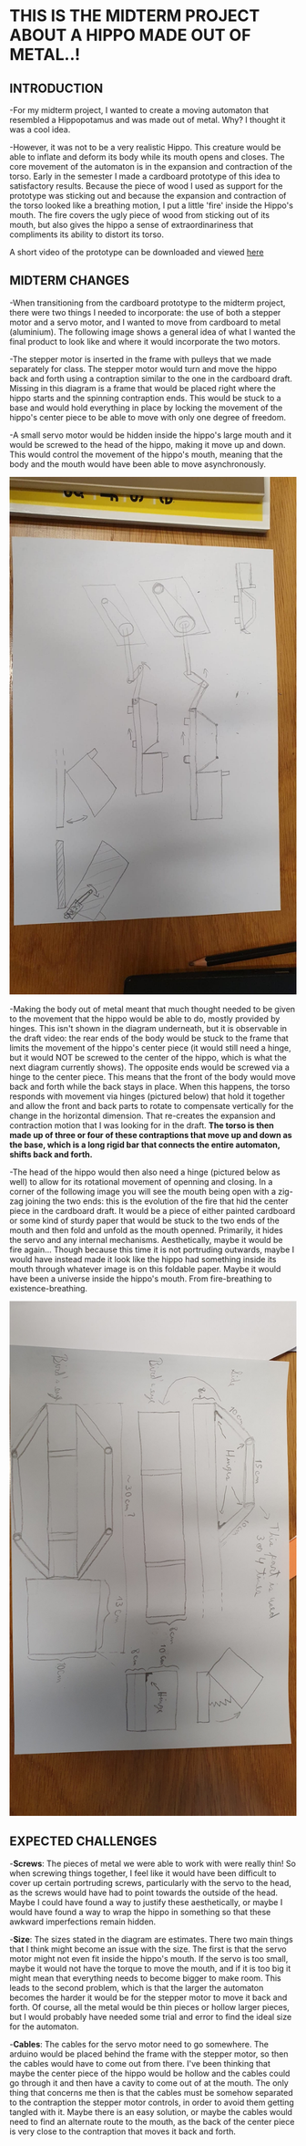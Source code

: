 # THIS IS THE MIDTERM PROJECT ABOUT A HIPPO MADE OUT OF METAL..!

## INTRODUCTION

-For my midterm project, I wanted to create a moving automaton that resembled a Hippopotamus and was made out of metal. Why? I thought it was a cool idea. 

-However, it was not to be a very realistic Hippo. This creature would be able to inflate and deform its body while its mouth opens and closes. The core movement of the automaton is in the expansion and contraction of the torso. Early in the semester I made a cardboard prototype of this idea to satisfactory results. Because the piece of wood I used as support for the prototype was sticking out and because the expansion and contraction of the torso looked like a breathing motion, I put a little 'fire' inside the Hippo's mouth. The fire covers the ugly piece of wood from sticking out of its mouth, but also gives the hippo a sense of extraordinariness that compliments its ability to distort its torso. 

A short video of the prototype can be downloaded and viewed [here](https://github.com/Carlos-A-Paez-G/MachineLab/blob/master/MIDTERM/Fire%20Hippo%20Vid.mp4)

## MIDTERM CHANGES

-When transitioning from the cardboard prototype to the midterm project, there were two things I needed to incorporate: the use of both a stepper motor and a servo motor, and I wanted to move from cardboard to metal (aluminium). The following image shows a general idea of what I wanted the final product to look like and where it would incorporate the two motors. 

-The stepper motor is inserted in the frame with pulleys that we made separately for class. The stepper motor would turn and move the hippo back and forth using a contraption similar to the one in the cardboard draft. Missing in this diagram is a frame that would be placed right where the hippo starts and the spinning contraption ends. This would be stuck to a base and would hold everything in place by locking the movement of the hippo's center piece to be able to move with only one degree of freedom. 

-A small servo motor would be hidden inside the hippo's large mouth and it would be screwed to the head of the hippo, making it move up and down. This would control the movement of the hippo's mouth, meaning that the body and the mouth would have been able to move asynchronously.

![Metal Hippo Sketch 1](MetalHippoSketch1.jpg)

-Making the body out of metal meant that much thought needed to be given to the movement that the hippo would be able to do, mostly provided by hinges. This isn't shown in the diagram underneath, but it is observable in the draft video: the rear ends of the body would be stuck to the frame that limits the movement of the hippo's center piece (it would still need a hinge, but it would NOT be screwed to the center of the hippo, which is what the next diagram currently shows). The opposite ends would be screwed via a hinge to the center piece. This means that the front of the body would move back and forth while the back stays in place. When this happens, the torso responds with movement via hinges (pictured below) that hold it together and allow the front and back parts to rotate to compensate vertically for the change in the horizontal dimension. That re-creates the expansion and contraction motion that I was looking for in the draft. **The torso is then made up of three or four of these contraptions that move up and down as the base, which is a long rigid bar that connects the entire automaton, shifts back and forth.**

-The head of the hippo would then also need a hinge (pictured below as well) to allow for its rotational movement of openning and closing. In a corner of the following image you will see the mouth being open with a zig-zag joining the two ends: this is the evolution of the fire that hid the center piece in the cardboard draft. It would be a piece of either painted cardboard or some kind of sturdy paper that would be stuck to the two ends of the mouth and then fold and unfold as the mouth openned. Primarily, it hides the servo and any internal mechanisms. Aesthetically, maybe it would be fire again... Though because this time it is not portruding outwards, maybe I would have instead made it look like the hippo had something inside its mouth through whatever image is on this foldable paper. Maybe it would have been a universe inside the hippo's mouth. From fire-breathing to existence-breathing.

![Metal Hippo Measurements 1](MetalHippoMeasurements1.jpg)

## EXPECTED CHALLENGES

-**Screws**: The pieces of metal we were able to work with were really thin! So when screwing things together, I feel like it would have been difficult to cover up certain portruding screws, particularly with the servo to the head, as the screws would have had to point towards the outside of the head. Maybe I could have found a way to justify these aesthetically, or maybe I would have found a way to wrap the hippo in something so that these awkward imperfections remain hidden.

-**Size**: The sizes stated in the diagram are estimates. There two main things that I think might become an issue with the size. The first is that the servo motor might not even fit inside the hippo's mouth. If the servo is too small, maybe it would not have the torque to move the mouth, and if it is too big it might mean that everything needs to become bigger to make room. This leads to the second problem, which is that the larger the automaton becomes the harder it would be for the stepper motor to move it back and forth. Of course, all the metal would be thin pieces or hollow larger pieces, but I would probably have needed some trial and error to find the ideal size for the automaton.

-**Cables**: The cables for the servo motor need to go somewhere. The arduino would be placed behind the frame with the stepper motor, so then the cables would have to come out from there. I've been thinking that maybe the center piece of the hippo would be hollow and the cables could go through it and then have a cavity to come out of at the mouth. The only thing that concerns me then is that the cables must be somehow separated to the contraption the stepper motor controls, in order to avoid them getting tangled with it. Maybe there is an easy solution, or maybe the cables would need to find an alternate route to the mouth, as the back of the center piece is very close to the contraption that moves it back and forth.
